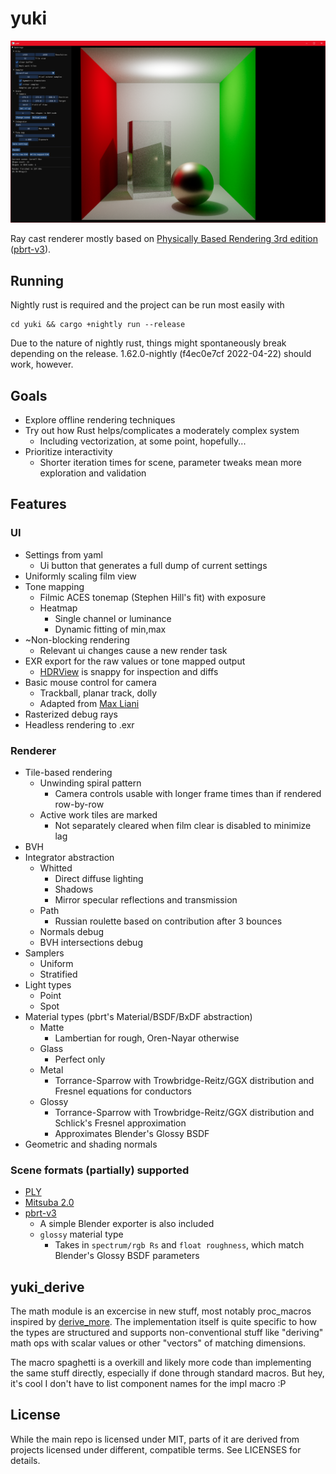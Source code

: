 # yuki

![screenshot](screenshot.png)

Ray cast renderer mostly based on [Physically Based Rendering 3rd edition](http://www.pbr-book.org/) ([pbrt-v3](https://github.com/mmp/pbrt-v3)).

## Running

Nightly rust is required and the project can be run most easily with

```
cd yuki && cargo +nightly run --release
```

Due to the nature of nightly rust, things might spontaneously break depending on the release. 1.62.0-nightly (f4ec0e7cf 2022-04-22) should work, however.

## Goals
- Explore offline rendering techniques
- Try out how Rust helps/complicates a moderately complex system
  - Including vectorization, at some point, hopefully...
- Prioritize interactivity
  - Shorter iteration times for scene, parameter tweaks mean more exploration and validation


## Features

### UI
- Settings from yaml
  - Ui button that generates a full dump of current settings
- Uniformly scaling film view
- Tone mapping
  - Filmic ACES tonemap (Stephen Hill's fit) with exposure
  - Heatmap
    - Single channel or luminance
    - Dynamic fitting of min,max
- ~Non-blocking rendering
  - Relevant ui changes cause a new render task
- EXR export for the raw values or tone mapped output
  - [HDRView](https://github.com/wkjarosz/hdrview) is snappy for inspection and diffs
- Basic mouse control for camera
  - Trackball, planar track, dolly
  - Adapted from [Max Liani](https://maxliani.wordpress.com/2021/06/08/offline-to-realtime-camera-manipulation/)
- Rasterized debug rays
- Headless rendering to .exr

### Renderer
- Tile-based rendering
  - Unwinding spiral pattern
    - Camera controls usable with longer frame times than if rendered row-by-row
  - Active work tiles are marked
    - Not separately cleared when film clear is disabled to minimize lag
- BVH
- Integrator abstraction
  - Whitted
    - Direct diffuse lighting
    - Shadows
    - Mirror specular reflections and transmission
  - Path
    - Russian roulette based on contribution after 3 bounces
  - Normals debug
  - BVH intersections debug
- Samplers
  - Uniform
  - Stratified
- Light types
  - Point
  - Spot
- Material types (pbrt's Material/BSDF/BxDF abstraction)
  - Matte
    - Lambertian for rough, Oren-Nayar otherwise
  - Glass
    - Perfect only
  - Metal
    - Torrance-Sparrow with Trowbridge-Reitz/GGX distribution and Fresnel equations for conductors
  - Glossy
    - Torrance-Sparrow with Trowbridge-Reitz/GGX distribution and Schlick's Fresnel approximation
    - Approximates Blender's Glossy BSDF
- Geometric and shading normals

### Scene formats (partially) supported
  - [PLY](http://paulbourke.net/dataformats/ply/)
  - [Mitsuba 2.0](https://mitsuba2.readthedocs.io/en/latest/)
  - [pbrt-v3](https://www.pbrt.org/fileformat-v3)
    - A simple Blender exporter is also included
    - `glossy` material type
      - Takes in `spectrum/rgb Rs` and `float roughness`, which match Blender's Glossy BSDF parameters

## yuki_derive

The math module is an excercise in new stuff, most notably proc_macros inspired by [derive_more](https://github.com/JelteF/derive_more). The implementation itself is quite specific to how the types are structured and supports non-conventional stuff like "deriving" math ops with scalar values or other "vectors" of matching dimensions.

The macro spaghetti is a overkill and likely more code than implementing the same stuff directly, especially if done through standard macros. But hey, it's cool I don't have to list component names for the impl macro :P

## License
While the main repo is licensed under MIT, parts of it are derived from projects licensed under different, compatible terms. See LICENSES for details.
